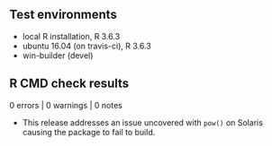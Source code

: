 ## Test environments

- local R installation, R 3.6.3
- ubuntu 16.04 (on travis-ci), R 3.6.3
- win-builder (devel)

## R CMD check results

0 errors | 0 warnings | 0 notes

- This release addresses an issue uncovered with `pow()` on Solaris causing 
  the package to fail to build.
